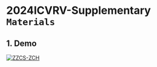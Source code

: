 # 2024ICVRV-Supplementary `Materials`

## 1. Demo 
[![ZZCS-ZCH](http://img.youtube.com/vi/cVFyGBYgLP4/0.jpg)](https://www.youtube.com/watch?v=cVFyGBYgLP4 "demov1")

